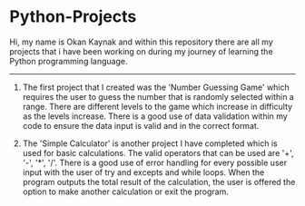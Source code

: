 # Python-Projects
Hi, my name is Okan Kaynak and within this repository there are all my projects that i have been working on during my journey of learning the Python programming language. 


-----------------------------------------------------------------------------------------------------------------------------------------------------------------------
1. The first project that I created was the 'Number Guessing Game' which requires the user to guess the number that is randomly selected within a range. There are different levels to the game which increase in difficulty as the levels increase. There is a good use of data validation within my code to ensure the data input is valid and in the correct format. 


2. The 'Simple Calculator' is another project I have completed which is used for basic calculations. The valid operators that can be used are '+', '-', '*', '/'. There is a good use of error handling for every possible user input with the user of try and excepts and while loops. When the program outputs the total result of the calculation, the user is offered the option to make another calculation or exit the program.
